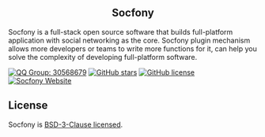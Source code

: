 <h2 align="center">Socfony</h2>

Socfony is a full-stack open source software that builds full-platform application with social networking as the core. Socfony plugin mechanism allows more developers or teams to write more functions for it, can help you solve the complexity of developing full-platform software.

[![QQ Group: 30568679](https://img.shields.io/badge/qq%20group-30568679-eb1923?logo=tencent-qq&style=for-the-badge)](https://qm.qq.com/cgi-bin/qm/qr?k=yORvTv7AvoAvpsjL3OOHgrNNZplYh1NN&jump_from=webapi)
[![GitHub stars](https://img.shields.io/github/stars/socfony/socfony?color=6100A5&logo=github&style=for-the-badge)](https://github.com/socfony/socfony/stargazers)
[![GitHub license](https://img.shields.io/github/license/socfony/socfony?style=for-the-badge)](https://github.com/socfony/socfony/blob/main/LICENSE)
[![Socfony Website](https://img.shields.io/badge/website-socfony.com-0076D6?style=for-the-badge)](https://socfony.com)

## License

Socfony is [BSD-3-Clause licensed](https://opensource.org/licenses/BSD-3-Clause).
